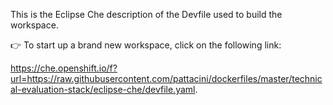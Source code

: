 This is the Eclipse Che description of the Devfile used to build the workspace.

👉 To start up a brand new workspace, click on the following link:

https://che.openshift.io/f?url=https://raw.githubusercontent.com/pattacini/dockerfiles/master/technical-evaluation-stack/eclipse-che/devfile.yaml.
